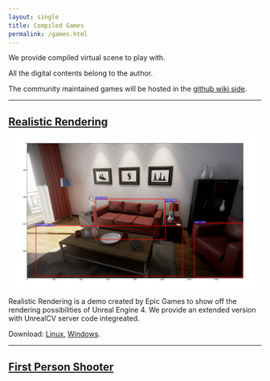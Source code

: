 ```yaml
---
layout: single
title: Compiled Games
permalink: /games.html
---
```


We provide compiled virtual scene to play with.

<!-- add more formal license information -->
All the digital contents belong to the author.

The community maintained games will be hosted in the [github wiki side]().

---

## [Realistic Rendering](https://docs.unrealengine.com/latest/INT/Resources/Showcases/RealisticRendering/)

![teaser](/realistic_rendering.png)

Realistic Rendering is a demo created by Epic Games to show off the rendering possibilities of Unreal Engine 4. We provide an extended version with UnrealCV server code integreated.

Download: [Linux](), [Windows]().

---

## [First Person Shooter]()
